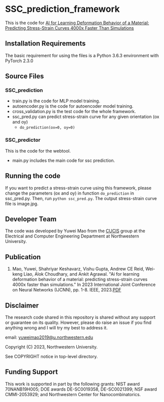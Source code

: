 # SSC_prediction_framework
This is the code for [AI for Learning Deformation Behavior of a Material: Predicting Stress-Strain Curves 4000x Faster Than Simulations](https://ieeexplore.ieee.org/abstract/document/10191138)

## Installation Requirements
The basic requirement for using the files is a Python 3.6.3 environment with PyTorch 2.3.0
## Source Files
### SSC_prediction

- train.py is the code for MLP model training.
- autoencoder.py is the code for autoencoder model training.
- cross_validation.py is the test code for the whole framework.
- ssc_pred.py can predict stress-strain curve for any given orientation (ox and oy)
  - `do_prediction(ox=0, oy=0)`

### SSC_predictor

This is the code for the webtool. 
- main.py includes the main code for ssc prediction. 

## Running the code
If you want to predict a stress-strain curve using this framework, please change the parameters (ox and oy) in function `do_prediction` in ssc_pred.py. Then, run `python ssc_pred.py`. The output stress-strain curve file is image.jpg.

## Developer Team
The code was developed by Yuwei Mao from the [CUCIS](http://cucis.ece.northwestern.edu/index.html) group at the Electrical and Computer Engineering Department at Northwestern University.

## Publication
1. Mao, Yuwei, Shahriyar Keshavarz, Vishu Gupta, Andrew CE Reid, Wei-keng Liao, Alok Choudhary, and Ankit Agrawal. "Ai for learning deformation behavior of a material: predicting stress-strain curves 4000x faster than simulations." In 2023 International Joint Conference on Neural Networks (IJCNN), pp. 1-8. IEEE, 2023.[PDF](https://ieeexplore.ieee.org/abstract/document/10191138)

## Disclaimer
The research code shared in this repository is shared without any support or guarantee on its quality. However, please do raise an issue if you find anything wrong and I will try my best to address it.

email: yuweimao2019@u.northwestern.edu

Copyright (C) 2023, Northwestern University.

See COPYRIGHT notice in top-level directory.

## Funding Support
This work is supported in part by the following grants: NIST award 70NANB19H005; DOE awards DE-SC0019358, DE-SC0021399; NSF award CMMI-2053929; and Northwestern Center for Nanocombinatorics.

